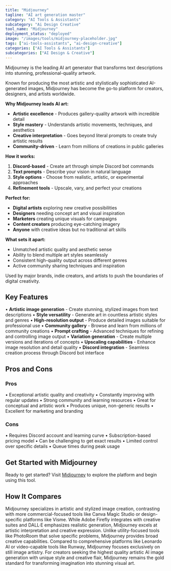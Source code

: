 ```yaml
---
title: "Midjourney"
tagline: "AI art generation master"
category: "AI Tools & Assistants"
subcategory: "Ai Design Creative"
tool_name: "Midjourney"
deployment_status: "deployed"
image: "/images/tools/midjourney-placeholder.jpg"
tags: ["ai-tools-assistants", "ai-design-creative"]
categories: ["AI Tools & Assistants"]
subcategories: ["AI Design & Creative"]
---
```

Midjourney is the leading AI art generator that transforms text descriptions into stunning, professional-quality artwork.

Known for producing the most artistic and stylistically sophisticated AI-generated images, Midjourney has become the go-to platform for creators, designers, and artists worldwide.

**Why Midjourney leads AI art:**
- **Artistic excellence** - Produces gallery-quality artwork with incredible detail
- **Style mastery** - Understands artistic movements, techniques, and aesthetics
- **Creative interpretation** - Goes beyond literal prompts to create truly artistic results
- **Community-driven** - Learn from millions of creations in public galleries

**How it works:**
1. **Discord-based** - Create art through simple Discord bot commands
2. **Text prompts** - Describe your vision in natural language
3. **Style options** - Choose from realistic, artistic, or experimental approaches
4. **Refinement tools** - Upscale, vary, and perfect your creations

**Perfect for:**
- **Digital artists** exploring new creative possibilities
- **Designers** needing concept art and visual inspiration
- **Marketers** creating unique visuals for campaigns
- **Content creators** producing eye-catching imagery
- **Anyone** with creative ideas but no traditional art skills

**What sets it apart:**
- Unmatched artistic quality and aesthetic sense
- Ability to blend multiple art styles seamlessly
- Consistent high-quality output across different genres
- Active community sharing techniques and inspiration

Used by major brands, indie creators, and artists to push the boundaries of digital creativity.

## Key Features

• **Artistic image generation** - Create stunning, stylized images from text descriptions
• **Style versatility** - Generate art in countless artistic styles and genres
• **High-resolution output** - Produce detailed images suitable for professional use
• **Community gallery** - Browse and learn from millions of community creations
• **Prompt crafting** - Advanced techniques for refining and controlling image output
• **Variation generation** - Create multiple versions and iterations of concepts
• **Upscaling capabilities** - Enhance image resolution and detail quality
• **Discord integration** - Seamless creation process through Discord bot interface

## Pros and Cons

### Pros
• Exceptional artistic quality and creativity
• Constantly improving with regular updates
• Strong community and learning resources
• Great for conceptual and artistic work
• Produces unique, non-generic results
• Excellent for marketing and branding

### Cons
• Requires Discord account and learning curve
• Subscription-based pricing model
• Can be challenging to get exact results
• Limited control over specific details
• Queue times during peak usage

## Get Started with Midjourney

Ready to get started? Visit [Midjourney](https://www.midjourney.com) to explore the platform and begin using this tool.

## How It Compares

Midjourney specializes in artistic and stylized image creation, contrasting with more commercial-focused tools like Canva Magic Studio or design-specific platforms like Visme. While Adobe Firefly integrates with creative suites and DALL·E emphasizes realistic generation, Midjourney excels at artistic interpretation and creative expression. Unlike utility-focused tools like PhotoRoom that solve specific problems, Midjourney provides broad creative capabilities. Compared to comprehensive platforms like Leonardo AI or video-capable tools like Runway, Midjourney focuses exclusively on still image artistry. For creators seeking the highest quality artistic AI image generation with unique style and creative flair, Midjourney remains the gold standard for transforming imagination into stunning visual art.